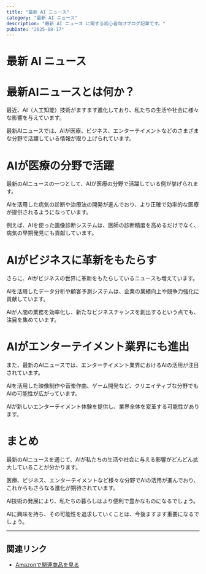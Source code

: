 ```yaml
---
title: "最新 AI ニュース"
category: "最新 AI ニュース"
description: "最新 AI ニュース に関する初心者向けブログ記事です。"
pubDate: "2025-08-17"
---
```


# 最新 AI ニュース

# 最新AIニュースとは何か？
最近、AI（人工知能）技術がますます進化しており、私たちの生活や社会に様々な影響を与えています。

最新AIニュースでは、AIが医療、ビジネス、エンターテイメントなどのさまざまな分野で活躍している情報が取り上げられています。



# AIが医療の分野で活躍
最新のAIニュースの一つとして、AIが医療の分野で活躍している例が挙げられます。

AIを活用した病気の診断や治療法の開発が進んでおり、より正確で効率的な医療が提供されるようになっています。

例えば、AIを使った画像診断システムは、医師の診断精度を高めるだけでなく、病気の早期発見にも貢献しています。



# AIがビジネスに革新をもたらす
さらに、AIがビジネスの世界に革新をもたらしているニュースも増えています。

AIを活用したデータ分析や顧客予測システムは、企業の業績向上や競争力強化に貢献しています。

AIが人間の業務を効率化し、新たなビジネスチャンスを創出するという点でも、注目を集めています。



# AIがエンターテイメント業界にも進出
また、最新のAIニュースでは、エンターテイメント業界におけるAIの活用が注目されています。

AIを活用した映像制作や音楽作曲、ゲーム開発など、クリエイティブな分野でもAIの可能性が広がっています。

AIが新しいエンターテイメント体験を提供し、業界全体を変革する可能性があります。



# まとめ
最新のAIニュースを通じて、AIが私たちの生活や社会に与える影響がどんどん拡大していることが分かります。

医療、ビジネス、エンターテイメントなど様々な分野でAIの活用が進んでおり、これからもさらなる進化が期待されています。

AI技術の発展により、私たちの暮らしはより便利で豊かなものになるでしょう。

AIに興味を持ち、その可能性を追求していくことは、今後ますます重要になるでしょう。



---

## 関連リンク

- [Amazonで関連商品を見る](https://www.amazon.co.jp/s?k=%E6%9C%80%E6%96%B0+AI+%E3%83%8B%E3%83%A5%E3%83%BC%E3%82%B9&tag=autowritehubai-22)

